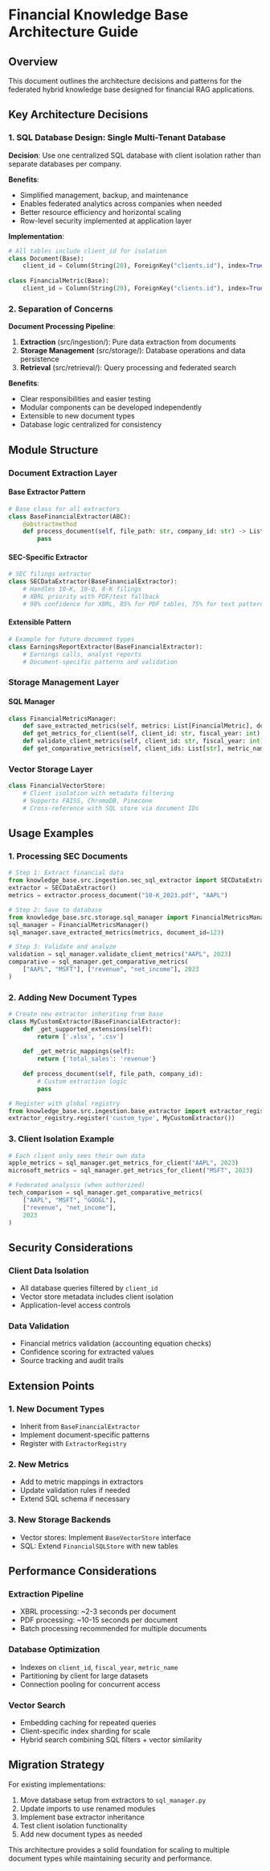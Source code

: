 # Financial Knowledge Base Architecture Guide

## Overview

This document outlines the architecture decisions and patterns for the federated hybrid knowledge base designed for financial RAG applications.

## Key Architecture Decisions

### 1. SQL Database Design: Single Multi-Tenant Database

**Decision**: Use one centralized SQL database with client isolation rather than separate databases per company.

**Benefits**:
- Simplified management, backup, and maintenance
- Enables federated analytics across companies when needed  
- Better resource efficiency and horizontal scaling
- Row-level security implemented at application layer

**Implementation**:
```python
# All tables include client_id for isolation
class Document(Base):
    client_id = Column(String(20), ForeignKey("clients.id"), index=True)
    
class FinancialMetric(Base):
    client_id = Column(String(20), ForeignKey("clients.id"), index=True)
```

### 2. Separation of Concerns

**Document Processing Pipeline**:
1. **Extraction** (src/ingestion/): Pure data extraction from documents
2. **Storage Management** (src/storage/): Database operations and data persistence  
3. **Retrieval** (src/retrieval/): Query processing and federated search

**Benefits**:
- Clear responsibilities and easier testing
- Modular components can be developed independently
- Extensible to new document types
- Database logic centralized for consistency

## Module Structure

### Document Extraction Layer

#### Base Extractor Pattern
```python
# Base class for all extractors
class BaseFinancialExtractor(ABC):
    @abstractmethod
    def process_document(self, file_path: str, company_id: str) -> List[FinancialMetric]:
        pass
```

#### SEC-Specific Extractor
```python
# SEC filings extractor  
class SECDataExtractor(BaseFinancialExtractor):
    # Handles 10-K, 10-Q, 8-K filings
    # XBRL priority with PDF/text fallback
    # 98% confidence for XBRL, 85% for PDF tables, 75% for text patterns
```

#### Extensible Pattern
```python
# Example for future document types
class EarningsReportExtractor(BaseFinancialExtractor):
    # Earnings calls, analyst reports
    # Document-specific patterns and validation
```

### Storage Management Layer

#### SQL Manager
```python
class FinancialMetricsManager:
    def save_extracted_metrics(self, metrics: List[FinancialMetric], document_id: int)
    def get_metrics_for_client(self, client_id: str, fiscal_year: int) 
    def validate_client_metrics(self, client_id: str, fiscal_year: int)
    def get_comparative_metrics(self, client_ids: List[str], metric_names: List[str])
```

### Vector Storage Layer
```python
class FinancialVectorStore:
    # Client isolation with metadata filtering
    # Supports FAISS, ChromaDB, Pinecone
    # Cross-reference with SQL store via document IDs
```

## Usage Examples

### 1. Processing SEC Documents

```python
# Step 1: Extract financial data
from knowledge_base.src.ingestion.sec_sql_extractor import SECDataExtractor
extractor = SECDataExtractor()
metrics = extractor.process_document("10-K_2023.pdf", "AAPL")

# Step 2: Save to database
from knowledge_base.src.storage.sql_manager import FinancialMetricsManager
sql_manager = FinancialMetricsManager()
sql_manager.save_extracted_metrics(metrics, document_id=123)

# Step 3: Validate and analyze
validation = sql_manager.validate_client_metrics("AAPL", 2023)
comparative = sql_manager.get_comparative_metrics(
    ["AAPL", "MSFT"], ["revenue", "net_income"], 2023
)
```

### 2. Adding New Document Types

```python
# Create new extractor inheriting from base
class MyCustomExtractor(BaseFinancialExtractor):
    def _get_supported_extensions(self):
        return ['.xlsx', '.csv']
    
    def _get_metric_mappings(self):
        return {'total_sales': 'revenue'}
    
    def process_document(self, file_path, company_id):
        # Custom extraction logic
        pass

# Register with global registry
from knowledge_base.src.ingestion.base_extractor import extractor_registry
extractor_registry.register('custom_type', MyCustomExtractor())
```

### 3. Client Isolation Example

```python
# Each client only sees their own data
apple_metrics = sql_manager.get_metrics_for_client("AAPL", 2023)
microsoft_metrics = sql_manager.get_metrics_for_client("MSFT", 2023)

# Federated analysis (when authorized)
tech_comparison = sql_manager.get_comparative_metrics(
    ["AAPL", "MSFT", "GOOGL"], 
    ["revenue", "net_income"], 
    2023
)
```

## Security Considerations

### Client Data Isolation
- All database queries filtered by `client_id`
- Vector store metadata includes client isolation
- Application-level access controls

### Data Validation
- Financial metrics validation (accounting equation checks)
- Confidence scoring for extracted values
- Source tracking and audit trails

## Extension Points

### 1. New Document Types
- Inherit from `BaseFinancialExtractor`
- Implement document-specific patterns
- Register with `ExtractorRegistry`

### 2. New Metrics
- Add to metric mappings in extractors
- Update validation rules if needed
- Extend SQL schema if necessary

### 3. New Storage Backends
- Vector stores: Implement `BaseVectorStore` interface
- SQL: Extend `FinancialSQLStore` with new tables

## Performance Considerations

### Extraction Pipeline
- XBRL processing: ~2-3 seconds per document
- PDF processing: ~10-15 seconds per document  
- Batch processing recommended for multiple documents

### Database Optimization
- Indexes on `client_id`, `fiscal_year`, `metric_name`
- Partitioning by client for large datasets
- Connection pooling for concurrent access

### Vector Search
- Embedding caching for repeated queries
- Client-specific index sharding for scale
- Hybrid search combining SQL filters + vector similarity

## Migration Strategy

For existing implementations:
1. Move database setup from extractors to `sql_manager.py`
2. Update imports to use renamed modules
3. Implement base extractor inheritance
4. Test client isolation functionality
5. Add new document types as needed

This architecture provides a solid foundation for scaling to multiple document types while maintaining security and performance.